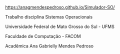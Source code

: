 https://anagmendespedroso.github.io/Simulador-SO/

Trabalho disciplina Sistemas Operacionais

Universidade Federal de Mato Grosso do Sul - UFMS

Faculdade de Computação - FACOM

Acadêmica Ana Gabrielly Mendes Pedroso
